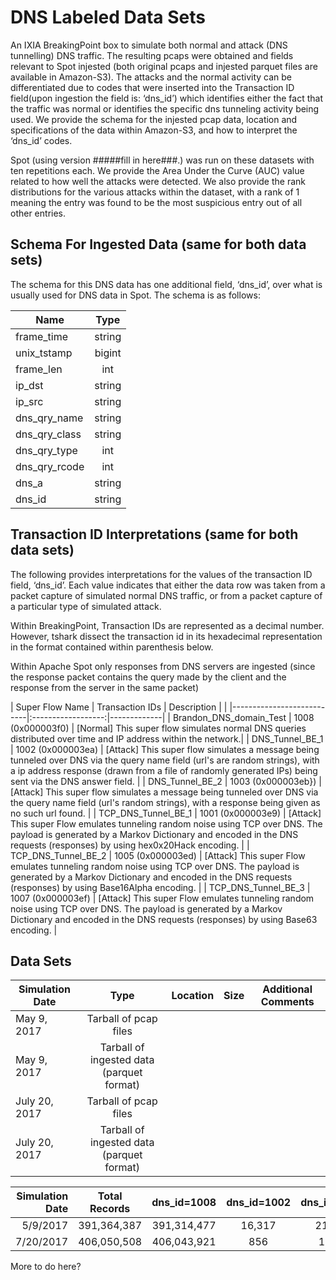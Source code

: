 
# DNS Labeled Data Sets

An IXIA BreakingPoint box to simulate both normal and attack (DNS tunnelling) DNS traffic. The resulting pcaps were obtained and fields relevant to Spot injested (both original pcaps and injested parquet files are available in Amazon-S3). The attacks and the normal activity can be differentiated due to codes that were inserted into the Transaction ID field(upon ingestion the field is: ‘dns_id’) which identifies either the fact that the traffic was normal or identifies the specific dns tunneling activity being used.  We provide the schema for the injested pcap data, location and specifications of the data within Amazon-S3, and how to interpret the ‘dns_id’ codes.

Spot (using version #####fill in here###.) was run on these datasets with ten repetitions each.  We provide the Area Under the Curve (AUC) value related to how well the attacks were detected. We also provide the rank distributions for the various attacks within the dataset, with a rank of 1 meaning the entry was found to be the most suspicious entry out of all other entries.


## Schema For Ingested Data (same for both data sets)

The schema for this DNS data has one additional field, ‘dns_id’, over what is usually used for DNS data in Spot. The schema is as follows:


| Name         | Type      |
|--------------|:---------:|
| frame_time   | string    |
| unix_tstamp  | bigint    |
| frame_len    | int       |
| ip_dst       | string    |
| ip_src       | string    |
| dns_qry_name | string    |
| dns_qry_class| string    |
| dns_qry_type | int       |
| dns_qry_rcode| int       |
| dns_a        | string    |
| dns_id       | string    |

## Transaction ID Interpretations (same for both data sets)
The following provides interpretations for the values of the transaction ID field, ‘dns_id’. Each value indicates that either the data row was taken from a packet capture of simulated normal DNS traffic, or from a packet capture of a particular type of simulated attack.

Within BreakingPoint, Transaction IDs are represented as a decimal number. However, tshark dissect the transaction id in its hexadecimal representation in the format contained within parenthesis below.

Within Apache Spot only responses from DNS servers are ingested (since the response packet contains the query made by the client and the response from the server in the same packet)


| Super Flow Name           | Transaction IDs    | Description |              |
|---------------------------|:------------------:|-------------|
| Brandon_DNS_domain_Test   | 1008 (0x000003f0)  | [Normal] This super flow simulates normal DNS queries distributed over time and IP address within the network.|
| DNS_Tunnel_BE_1           | 1002 (0x000003ea)  | [Attack] This super flow simulates a message being tunneled over DNS via the query name field (url's are random strings), with a ip address response (drawn from a file of randomly generated IPs) being sent via the DNS answer field. |
| DNS_Tunnel_BE_2           | 1003 (0x000003eb})  | [Attack] This super flow simulates a message being tunneled over DNS via the query name field (url's random strings), with a response being given as no such url found. |
| TCP_DNS_Tunnel_BE_1       | 1001 (0x000003e9)  | [Attack] This super Flow emulates tunneling random noise using TCP over DNS. The payload is generated by a Markov Dictionary and encoded in the DNS requests (responses) by using hex0x20Hack encoding. |
| TCP_DNS_Tunnel_BE_2       | 1005 (0x000003ed)  | [Attack] This super Flow emulates tunneling random noise using TCP over DNS. The payload is generated by a Markov Dictionary and encoded in the DNS requests (responses) by using Base16Alpha encoding. |
| TCP_DNS_Tunnel_BE_3       | 1007 (0x000003ef)  | [Attack] This super Flow emulates tunneling random noise using TCP over DNS. The payload is generated by a Markov Dictionary and encoded in the DNS requests (responses) by using Base63 encoding. |

## Data Sets

| Simulation Date   | Type  | Location  | Size  | Additional Comments   |
|-------------------|:-----:|:---------:|:-----:|:---------------------:|
| May 9, 2017       | Tarball of pcap files | | | |
| May 9, 2017       | Tarball of ingested data (parquet format) | | | |
| July 20, 2017     | Tarball of pcap files | | | | 
| July 20, 2017     | Tarball of ingested data (parquet format) | | | |)



| Simulation Date  | Total Records  | dns_id=1008 | dns_id=1002 | dns_id=1003 | dns_id=1001 | dns_id=1005 | dns_id=1007 |
|-----------------:|:--------------:|:-----------:|:-----------:|:-----------:|:-----------:|:-----------:|:-----------:|
| 5/9/2017         | 391,364,387    | 391,314,477 | 16,317      | 21,666      | 4,156       | 2,743       | 5, 028      |
| 7/20/2017        | 406,050,508    | 406,043,921 | 856         | 1,269       | 1,167       | 1,694       | 1,601       |


More to do here?






